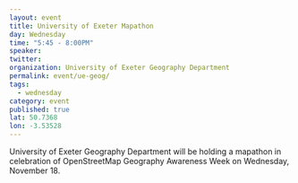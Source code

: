 ```yaml
---
layout: event
title: University of Exeter Mapathon
day: Wednesday
time: "5:45 - 8:00PM"
speaker: 
twitter: 
organization: University of Exeter Geography Department
permalink: event/ue-geog/
tags: 
  - wednesday
category: event
published: true
lat: 50.7368
lon: -3.53528
---
```


University of Exeter Geography Department will be holding a mapathon in celebration of OpenStreetMap Geography Awareness Week on Wednesday, November 18.  
